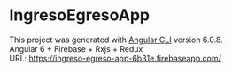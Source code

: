 # IngresoEgresoApp

This project was generated with [Angular CLI](https://github.com/angular/angular-cli) version 6.0.8.
<br />
Angular 6 + Firebase + Rxjs + Redux
<br />
URL: https://ingreso-egreso-app-6b31e.firebaseapp.com/


